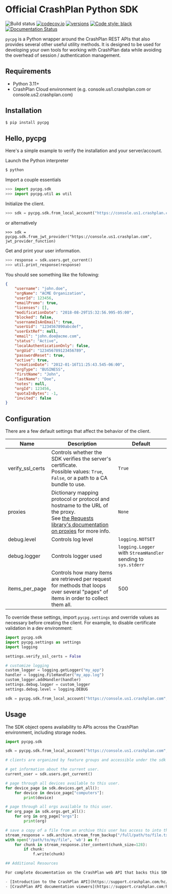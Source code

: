 # Official CrashPlan Python SDK



![Build status](https://github.com/CrashPlan-Labs/pycpg/workflows/build/badge.svg)
[![codecov.io](https://codecov.io/github/CrashPlan-Labs/pycpg/coverage.svg?branch=main)](https://codecov.io/github/CrashPlan-Labs/pycpg?branch=main)
[![versions](https://img.shields.io/pypi/pyversions/pycpg.svg)](https://pypi.org/project/pycpg/)
[![Code style: black](https://img.shields.io/badge/code%20style-black-000000.svg)](https://github.com/psf/black)
[![Documentation Status](https://readthedocs.org/projects/pycpg/badge/?version=latest)](https://pycpgdocs.crashplan.com/en/latest/?badge=latest)


`pycpg` is a Python wrapper around the CrashPlan REST APIs that also provides several other useful utility methods.
It is designed to be used for developing your own tools for working with CrashPlan data while avoiding the overhead
of session / authentication management.

## Requirements

- Python 3.11+
- CrashPlan Cloud environment (e.g. console.us1.crashplan.com or console.us2.crashplan.com)

## Installation

```bash
$ pip install pycpg
```

## Hello, pycpg

Here's a simple example to verify the installation and your server/account.

Launch the Python interpreter

```bash
$ python
```

Import a couple essentials

```python
>>> import pycpg.sdk
>>> import pycpg.util as util
```

Initialize the client.

```python
>>> sdk = pycpg.sdk.from_local_account("https://console.us1.crashplan.com", "john.doe", "password")
```
or alternatively
```
>>> sdk = pycpg.sdk.from_jwt_provider("https://console.us1.crashplan.com", jwt_provider_function)
```

Get and print your user information.

```python
>>> response = sdk.users.get_current()
>>> util.print_response(response)
```

You should see something like the following:

```json
{
    "username": "john.doe",
    "orgName": "ACME Organization",
    "userId": 123456,
    "emailPromo": true,
    "licenses": [],
    "modificationDate": "2018-08-29T15:32:56.995-05:00",
    "blocked": false,
    "usernameIsAnEmail": true,
    "userUid": "1234567890abcdef",
    "userExtRef": null,
    "email": "john.doe@acme.com",
    "status": "Active",
    "localAuthenticationOnly": false,
    "orgUid": "123456789123456789",
    "passwordReset": true,
    "active": true,
    "creationDate": "2012-01-16T11:25:43.545-06:00",
    "orgType": "BUSINESS",
    "firstName": "John",
    "lastName": "Doe",
    "notes": null,
    "orgId": 123456,
    "quotaInBytes": -1,
    "invited": false
}
```

## Configuration

There are a few default settings that affect the behavior of the client.

| Name | Description | Default |
| ---- | ----------- | ------- |
| verify_ssl_certs | Controls whether the SDK verifies the server's certificate.<br>Possible values: `True`, `False`, or a path to a CA bundle to use.| `True`
| proxies | Dictionary mapping protocol or protocol and hostname to the URL of the proxy.<br>See [the Requests library's documentation on proxies](https://requests.readthedocs.io/en/latest/user/advanced/?highlight=proxy#proxies) for more info.| `None`
| debug.level | Controls log level | `logging.NOTSET`
| debug.logger | Controls logger used | `logging.Logger` with `StreamHandler` sending to `sys.stderr`
| items_per_page | Controls how many items are retrieved per request for methods that loops over several "pages" of items in order to collect them all. | 500

To override these settings, import `pycpg.settings` and override values as necessary before creating the client.
 For example, to disable certificate validation in a dev environment:

```python
import pycpg.sdk
import pycpg.settings as settings
import logging

settings.verify_ssl_certs = False

# customize logging
custom_logger = logging.getLogger("my_app")
handler = logging.FileHandler("my_app.log")
custom_logger.addHandler(handler)
settings.debug.logger = custom_logger
settings.debug.level = logging.DEBUG

sdk = pycpg.sdk.from_local_account("https://console.us1.crashplan.com", "my_username", "my_password")
```

## Usage

The SDK object opens availability to APIs across the CrashPlan environment, including storage nodes.

```python
import pycpg.sdk

sdk = pycpg.sdk.from_local_account("https://console.us1.crashplan.com", "my_username", "my_password")

# clients are organized by feature groups and accessible under the sdk object

# get information about the current user.
current_user = sdk.users.get_current()

# page through all devices available to this user.
for device_page in sdk.devices.get_all():
    for device in device_page["computers"]:
        print(device)

# page through all orgs available to this user.
for org_page in sdk.orgs.get_all():
    for org in org_page["orgs"]:
        print(org)

# save a copy of a file from an archive this user has access to into the current working directory.
stream_response = sdk.archive.stream_from_backup("/full/path/to/file.txt", "1234567890")
with open("/path/to/my/file", 'wb') as f:
    for chunk in stream_response.iter_content(chunk_size=128):
        if chunk:
            f.write(chunk)

## Additional Resources

For complete documentation on the CrashPlan web API that backs this SDK, here are some helpful resources:

- [Introduction to the CrashPlan API](https://support.crashplan.com/hc/en-us/articles/9057001723917--CrashPlan-API-syntax-and-usage)
- [CrashPlan API documentation viewers](https://support.crashplan.com/hc/en-us/articles/9057096803469--CrashPlan-API-documentation-viewer-reference)
